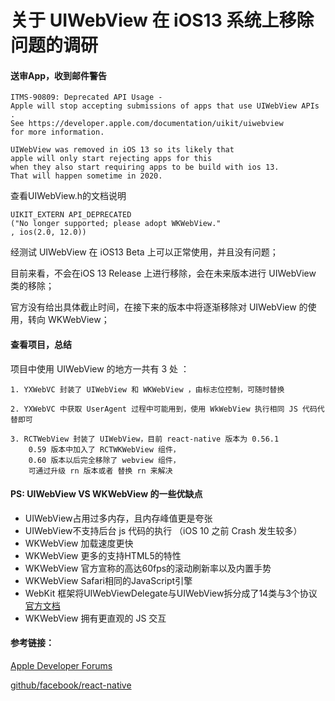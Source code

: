 # 关于 UIWebView 在 iOS13 系统上移除问题的调研

#### 送审App，收到邮件警告

```
ITMS-90809: Deprecated API Usage - 
Apple will stop accepting submissions of apps that use UIWebView APIs . 
See https://developer.apple.com/documentation/uikit/uiwebview 
for more information.

UIWebView was removed in iOS 13 so its likely that 
apple will only start rejecting apps for this 
when they also start requiring apps to be build with ios 13. 
That will happen sometime in 2020.
```

查看UIWebView.h的文档说明

```
UIKIT_EXTERN API_DEPRECATED
("No longer supported; please adopt WKWebView."
, ios(2.0, 12.0))
```

经测试 UIWebView 在 iOS13 Beta 上可以正常使用，并且没有问题；

目前来看，不会在iOS 13 Release 上进行移除，会在未来版本进行 UIWebView 类的移除；

官方没有给出具体截止时间，在接下来的版本中将逐渐移除对 UIWebView 的使用，转向 WKWebView；

#### 查看项目，总结

项目中使用 UIWebView 的地方一共有 3 处 ：

	1. YXWebVC 封装了 UIWebView 和 WKWebView ，由标志位控制，可随时替换

	2. YXWebVC 中获取 UserAgent 过程中可能用到，使用 WkWebView 执行相同 JS 代码代替即可

	3. RCTWebView 封装了 UIWebView，目前 react-native 版本为 0.56.1
		0.59 版本中加入了 RCTWKWebView 组件， 
		0.60 版本以后完全移除了 webview 组件，
		可通过升级 rn 版本或者 替换 rn 来解决

#### PS: UIWebView VS WKWebView 的一些优缺点

- UIWebView占用过多内存，且内存峰值更是夸张
- UIWebView不支持后台 js 代码的执行 （iOS 10 之前 Crash 发生较多）
- WKWebView 加载速度更快
- WKWebView 更多的支持HTML5的特性
- WKWebView 官方宣称的高达60fps的滚动刷新率以及内置手势
- WKWebView Safari相同的JavaScript引擎
- WebKit 框架将UIWebViewDelegate与UIWebView拆分成了14类与3个协议 [官方文档](https://developer.apple.com/documentation/webkit?language=objc)
- WKWebView 拥有更直观的 JS 交互

#### 参考链接：

[Apple Developer Forums](https://forums.developer.apple.com/thread/118207)

[github/facebook/react-native](https://github.com/facebook/react-native)
